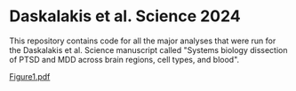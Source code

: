 # Daskalakis et al. Science 2024
This repository contains code for all the major analyses that were run for the Daskalakis et al. Science manuscript called 
"Systems biology dissection of PTSD and MDD across brain regions, cell types, and blood".

[Figure1.pdf](https://github.com/DaskalakisLab/Daskalakis-Science2024/files/14827180/Figure1.pdf)
